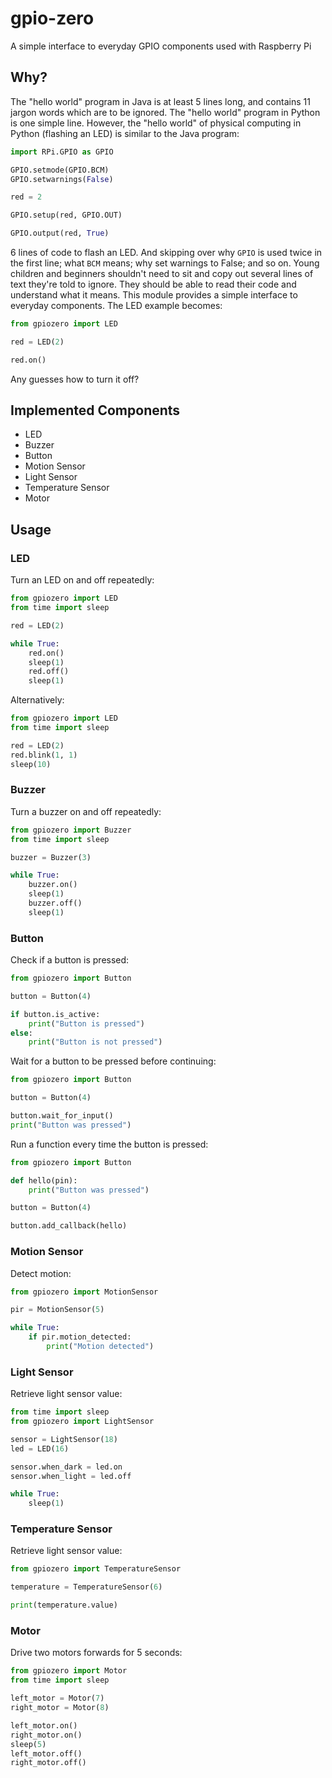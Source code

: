 # gpio-zero

A simple interface to everyday GPIO components used with Raspberry Pi

## Why?

The "hello world" program in Java is at least 5 lines long, and contains 11
jargon words which are to be ignored. The "hello world" program in Python is
one simple line. However, the "hello world" of physical computing in Python
(flashing an LED) is similar to the Java program:

```python
import RPi.GPIO as GPIO

GPIO.setmode(GPIO.BCM)
GPIO.setwarnings(False)

red = 2

GPIO.setup(red, GPIO.OUT)

GPIO.output(red, True)
```

6 lines of code to flash an LED. And skipping over why `GPIO` is used twice in
the first line; what `BCM` means; why set warnings to False; and so on. Young
children and beginners shouldn't need to sit and copy out several lines of text
they're told to ignore. They should be able to read their code and understand
what it means. This module provides a simple interface to everyday components.
The LED example becomes:

```python
from gpiozero import LED

red = LED(2)

red.on()
```

Any guesses how to turn it off?

## Implemented Components

- LED
- Buzzer
- Button
- Motion Sensor
- Light Sensor
- Temperature Sensor
- Motor

## Usage

### LED

Turn an LED on and off repeatedly:

```python
from gpiozero import LED
from time import sleep

red = LED(2)

while True:
    red.on()
    sleep(1)
    red.off()
    sleep(1)
```

Alternatively:

```python
from gpiozero import LED
from time import sleep

red = LED(2)
red.blink(1, 1)
sleep(10)
```

### Buzzer

Turn a buzzer on and off repeatedly:

```python
from gpiozero import Buzzer
from time import sleep

buzzer = Buzzer(3)

while True:
    buzzer.on()
    sleep(1)
    buzzer.off()
    sleep(1)
```

### Button

Check if a button is pressed:

```python
from gpiozero import Button

button = Button(4)

if button.is_active:
    print("Button is pressed")
else:
    print("Button is not pressed")
```

Wait for a button to be pressed before continuing:

```python
from gpiozero import Button

button = Button(4)

button.wait_for_input()
print("Button was pressed")
```

Run a function every time the button is pressed:

```python
from gpiozero import Button

def hello(pin):
    print("Button was pressed")

button = Button(4)

button.add_callback(hello)
```

### Motion Sensor

Detect motion:

```python
from gpiozero import MotionSensor

pir = MotionSensor(5)

while True:
    if pir.motion_detected:
        print("Motion detected")
```

### Light Sensor

Retrieve light sensor value:

```python
from time import sleep
from gpiozero import LightSensor

sensor = LightSensor(18)
led = LED(16)

sensor.when_dark = led.on
sensor.when_light = led.off

while True:
    sleep(1)
```

### Temperature Sensor

Retrieve light sensor value:

```python
from gpiozero import TemperatureSensor

temperature = TemperatureSensor(6)

print(temperature.value)
```

### Motor

Drive two motors forwards for 5 seconds:

```python
from gpiozero import Motor
from time import sleep

left_motor = Motor(7)
right_motor = Motor(8)

left_motor.on()
right_motor.on()
sleep(5)
left_motor.off()
right_motor.off()
```

